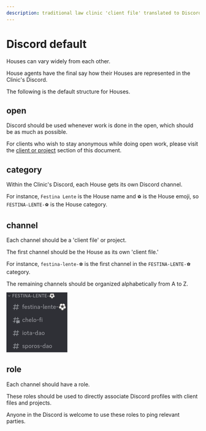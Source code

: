 ```yaml
---
description: traditional law clinic 'client file' translated to Discord
---
```


# Discord default

Houses can vary widely from each other.&#x20;

House agents have the final say how their Houses are represented in the Clinic's Discord.

The following is the default structure for Houses.

## open

Discord should be used whenever work is done in the open, which should be as much as possible.

For clients who wish to stay anonymous while doing open work, please visit the [client or project](https://app.gitbook.com/o/Ge5x1XBnN4Zr9dpGqkNC/s/cEok3YduYgyOTvIh4rtP/\~/changes/1/client-or-project) section of this document.

## category

Within the Clinic's Discord, each House gets its own Discord channel.

For instance, `Festina Lente` is the House name and `⚽` is the House emoji, so `FESTINA-LENTE-⚽` is the House category.

## channel

Each channel should be a 'client file' or project.&#x20;

The first channel should be the House as its own 'client file.'

For instance, `festina-lente-⚽` is the first channel in the `FESTINA-LENTE-⚽` category.

The remaining channels should be organized alphabetically from A to Z.

![](../.gitbook/assets/image.png)

## role

Each channel should have a role.&#x20;

These roles should be used to directly associate Discord profiles with client files and projects.&#x20;

Anyone in the Discord is welcome to use these roles to ping relevant parties.&#x20;
